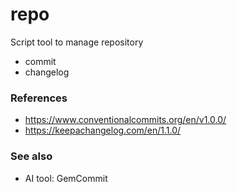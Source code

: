 # repo

Script tool to manage repository

- commit
- changelog

### References

- https://www.conventionalcommits.org/en/v1.0.0/
- https://keepachangelog.com/en/1.1.0/

### See also

- AI tool: GemCommit